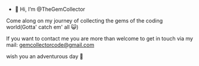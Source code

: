 - 👋 Hi, I’m @TheGemCollector

Come along on my journey of collecting the gems of the coding world(Gotta' catch em' all 😺)

If you want to contact me you are more than welcome to get in touch via my mail:
gemcollectorcode@gmail.com

wish you an adventurous day 🚀
